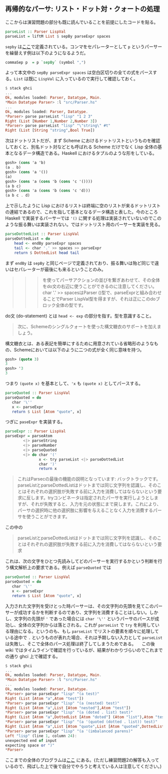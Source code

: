 ## 再帰的なパーサ: リスト・ドット対・クォートの処理

ここからは演習問題の部分も既に読んでいることを前提にしたコードを貼る。

```haskell
parseList :: Parser LispVal
parseList = liftM List $ sepBy parseExpr spaces
```

`sepby` は[ここ](https://hackage.haskell.org/package/parsec-3.1.11/docs/Text-Parsec-Combinator.html)で定義されている。コンマをセパレーターとして `p` というパーサーを繰替えす例は以下のようになるようだ。

```haskell
commaSep p  = p `sepBy` (symbol ",")
```

よって本文中の `sepBy parseExpr spaces` は空白区切りの全ての式をパースする。`List` は既に `LispVal` に入っているので実行して確認しておく。

```haskell
$ stack ghci
...
Ok, modules loaded: Parser, Datatype, Main.
*Main Datatype Parser> :l "src/Parser.hs"
...
Ok, modules loaded: Parser, Datatype.
*Parser> parse parseList "lisp" "1 2 3"
Right (List [Number 1,Number 2,Number 3])
*Parser> parse parseList "lisp" "\"string\" #t"
Right (List [String "string",Bool True])
```

次はドットリストだが、まず Scheme におけるドットリストというものを確認しておくと、別名ドット対などとも呼ばれる Scheme だけでなく Lisp 全体の基本となるデータ構造である。Haskell におけるタプルのような形をしている。

```scheme
gosh> (cons 'a 'b)
(a . b)
gosh> (cons 'a '())
(a)
gosh> (cons 'a (cons 'b (cons 'c '())))
(a b c)
gosh> (cons 'a (cons 'b (cons 'c 'd)))
(a b c . d)
```

上で示したように Lisp におけるリストは終端に空のリストが来るドットリストの連結であるので、これを指して基本となるデータ構造と表した。今のところ Haskell で実装するパーサーでは `'()` に関する処理は実装されていないのでこのような振る舞いは実装されない。ではドットリスト用のパーサーを実装を見る。

```haskell
parseDottedList :: Parser LispVal
parseDottedList = do
    head <- endBy parseExpr spaces
    tail <- char '.' >> spaces >> parseExpr
    return $ DottedList head tail
```

まず `endBy` は `sepBy` と同じページで定義されており、振る舞いは殆ど同じで違いはセパレーターが最後にも来るということのみ。

> >>を使ってパーサアクションの並びを繋ぎあわせて、その全体をdo文の右辺に使うことができるのに注意してください。char '.' >> spacesはParser ()型で、parseExprと組み合わせることでParser LispVal型を得ますが、それは正にこのdoブロック全体の型です。

do文 (do-statement) とは `head <- exp` の部分を指す。型を意識すること。

> 次に、Schemeのシングルクォートを使った構文糖衣のサポートを加えましょう。

構文糖衣とは、ある表記を簡単にするために用意されている省略形のようなもの、Schemeにおいては以下のように二つの式が全く同じ意味を持つ。

```scheme
gosh> (quote 3)
3
gosh> '3
3
```

つまり `(quote x)` を基本として、`'x` も `(quote x)` としてパースする。

```haskell
parseQuoted :: Parser LispVal
parseQuoted = do
   char '\''
   x <- parseExpr
   return $ List [Atom "quote", x]
```

つぎに `paseExpr` を実装する。

<!-- 演習無し状態に切り替え -->
```haskell
parseExpr :: Parser LispVal
parseExpr = parseAtom
        <|> parseString
        <|> parseNumber
        <|> parseQuoted
        <|> do char '('
               x <- try parseList <|> parseDottedList
               char ')'
               return x
```

> これはParsecの最後の機能の説明となっています: バックトラックです。 parseListとparseDottedListはドットまでは同じ文字列を認識し、そのことはそれぞれの選択肢が失敗する前に入力を消費してはならないという要求に反します。tryコンビネータは指定されたパーサを実行しようとしますが、それが失敗すると、入力を元の状態にまで戻します。これにより、パーサの選択時に他の選択肢に影響を与えることなく入力を消費するパーサを使うことができます。

この中の

> parseListとparseDottedListはドットまでは同じ文字列を認識し、そのことはそれぞれの選択肢が失敗する前に入力を消費してはならないという要求

これは、次の文字をひとつ先読みしてどのパーサーを実行するかという判断を行う構文解析上の要求である。例えば `parseQuoted` では

```haskell
parseQuoted :: Parser LispVal
parseQuoted = do
   char '\''
   x <- parseExpr
   return $ List [Atom "quote", x]
```

入力された文字列を受けとった時パーサーは、その文字列の先頭を見てこのパーサーが成功するかを判断するのであり、文字列を消費することはしない。しかし、文字列の先頭が `'` であった場合には `char '\''` というパーサのパースが成功し、全体の文字列からは落とされる。これが `parseList` で `try` を利用している理由になる。というのも、もし `parseList` でリストの要素を順々に処理している途中で `.` というものが表れた場合、それは予期しない入力として `parseList` は失敗し、そこで全体のパース処理は終了してしまうためである。
　この後 wiki ではタイムラインで確認を行っているが、結果がわかりづらいのでこれまでの通り ghci 上で確認する。

```haskell
$ stack ghci
...
Ok, modules loaded: Parser, Datatype, Main.
*Main Datatype Parser> :l "src/Parser.hs"
...
Ok, modules loaded: Parser, Datatype.
*Parser> parse parseExpr "lisp" "(a test)"
Right (List [Atom "a",Atom "test"])
*Parser> parse parseExpr "lisp" "(a (nested) test)"
Right (List [Atom "a",List [Atom "nested"],Atom "test"])
*Parser> parse parseExpr "lisp" "(a (doted . list) test)"
Right (List [Atom "a",DottedList [Atom "doted"] (Atom "list"),Atom "test"])
*Parser> parse parseExpr "lisp" "(a '(quoted (dotted . list)) test)"
Right (List [Atom "a",List [Atom "quote",List [Atom "quoted",DottedList [Atom "dotted"] (Atom "list")]],Atom "test"])
*Parser> parse parseExpr "lisp" "(a '(imbalanced parens)"
Left "lisp" (line 1, column 24):
unexpected end of input
expecting space or ")"
*Parser> 
```

ここまでの全体のプログラムは[ここ](https://github.com/iyahoo/write-scheme-48/tree/1a59ea50fb352ad1b57cff56ccc73e63111b1f44/src) にある。(ただし練習問題2の解答も入っているので、飛ばした上で後で自分でやろうと考えている人は注意してください。)
